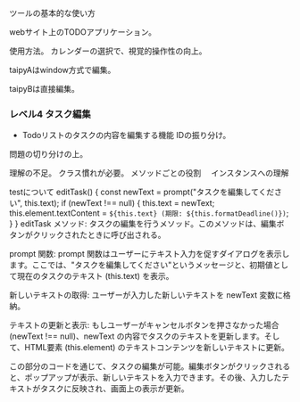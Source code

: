 ツールの基本的な使い方

webサイト上のTODOアプリケーション。

使用方法。
カレンダーの選択で、視覚的操作性の向上。

taipyAはwindow方式で編集。

taipyBは直接編集。

### レベル4 タスク編集

- Todoリストのタスクの内容を編集する機能
IDの振り分け。

問題の切り分けの上。

理解の不足。
クラス慣れが必要。
メソッドごとの役割　
インスタンスへの理解


testについて
editTask() {
    const newText = prompt("タスクを編集してください", this.text);
    if (newText !== null) {
        this.text = newText;
        this.element.textContent = `${this.text} (期限: ${this.formatDeadline()})`;
    }
}
editTask メソッド: タスクの編集を行うメソッド。このメソッドは、編集ボタンがクリックされたときに呼び出される。

prompt 関数: prompt 関数はユーザーにテキスト入力を促すダイアログを表示します。ここでは、"タスクを編集してください"というメッセージと、初期値として現在のタスクのテキスト (this.text) を表示。

新しいテキストの取得: ユーザーが入力した新しいテキストを newText 変数に格納。

テキストの更新と表示: もしユーザーがキャンセルボタンを押さなかった場合 (newText !== null)、newText の内容でタスクのテキストを更新します。そして、HTML要素 (this.element) のテキストコンテンツを新しいテキストに更新。

この部分のコードを通じて、タスクの編集が可能。編集ボタンがクリックされると、ポップアップが表示、新しいテキストを入力できます。その後、入力したテキストがタスクに反映され、画面上の表示が更新。


